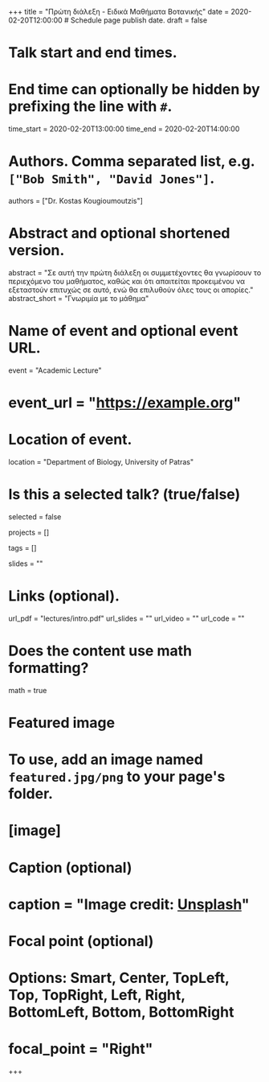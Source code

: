 +++
title = "Πρώτη διάλεξη - Ειδικά Μαθήματα Βοτανικής"
date = 2020-02-20T12:00:00  # Schedule page publish date.
draft = false

# Talk start and end times.
#   End time can optionally be hidden by prefixing the line with `#`.
time_start = 2020-02-20T13:00:00
time_end = 2020-02-20T14:00:00

# Authors. Comma separated list, e.g. `["Bob Smith", "David Jones"]`.
authors = ["Dr. Kostas Kougioumoutzis"]

# Abstract and optional shortened version.
abstract = "Σε αυτή την πρώτη διάλεξη οι συμμετέχοντες θα γνωρίσουν το περιεχόμενο του μαθήματος, καθώς και ότι απαιτείται προκειμένου να εξεταστούν επιτυχώς σε αυτό, ενώ θα επιλυθούν όλες τους οι απορίες."
abstract_short = "Γνωριμία με το μάθημα"

# Name of event and optional event URL.
event = "Academic Lecture"
# event_url = "https://example.org"

# Location of event.
location = "Department of Biology, University of Patras"

# Is this a selected talk? (true/false)
selected = false

projects = []

tags = []


slides = ""

# Links (optional).
url_pdf = "lectures/intro.pdf"
url_slides = ""
url_video = ""
url_code = ""

# Does the content use math formatting?
math = true

# Featured image
# To use, add an image named `featured.jpg/png` to your page's folder. 
# [image]
  # Caption (optional)
  # caption = "Image credit: [**Unsplash**](https://unsplash.com/photos/bzdhc5b3Bxs)"

  # Focal point (optional)
  # Options: Smart, Center, TopLeft, Top, TopRight, Left, Right, BottomLeft, Bottom, BottomRight
  # focal_point = "Right"
+++



